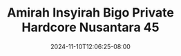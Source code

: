 --- 
title: "Amirah Insyirah Bigo Private Hardcore Nusantara 45"
description: "nonton   Amirah Insyirah Bigo Private Hardcore Nusantara 45 terbaru   terbaru"
date: 2024-11-10T12:06:25-08:00
file_code: "qizmnlqw9cse"
draft: false
cover: "b2vmtfodoyri00ah.jpg"
tags: ["Amirah", "Insyirah", "Bigo", "Private", "Hardcore", "Nusantara", "bokep-indo", "bokep-viral", "bokep-ig"]
length: 176
fld_id: "1483924"
foldername: "Amirah insyirah"
categories: ["Amirah insyirah"]
views: 0
---